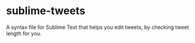 # sublime-tweets
A syntax file for Sublime Text that helps you edit tweets, by checking tweet length for you.
